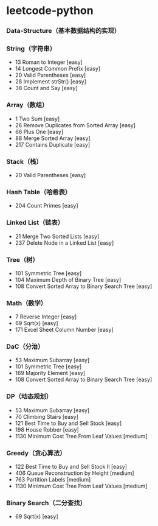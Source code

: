 # leetcode-python

### Data-Structure（基本数据结构的实现）

### String（字符串）
* 13 Roman to Integer [easy]
* 14 Longest Common Prefix [easy]
* 20 Valid Parentheses [easy]
* 28 Implement strStr() [easy]
* 38 Count and Say [easy]

### Array（数组）
* 1 Two Sum [easy]
* 26 Remove Duplicates from Sorted Array [easy]
* 66 Plus One [easy]
* 88 Merge Sorted Array [easy]
* 217 Contains Duplicate [easy]

### Stack（栈）
* 20 Valid Parentheses [easy]

### Hash Table（哈希表）
* 204 Count Primes [easy]

### Linked List（链表）
* 21 Merge Two Sorted Lists [easy]
* 237 Delete Node in a Linked List [easy]

### Tree（树）
* 101 Symmetric Tree [easy]
* 104  Maximum Depth of Binary Tree [easy]
* 108 Convert Sorted Array to Binary Search Tree [easy]

### Math（数学）
* 7 Reverse Integer [easy]
* 69 Sqrt(x) [easy]
* 171 Excel Sheet Column Number [easy]


### DaC（分治）
* 53 Maximum Subarray [easy]
* 101 Symmetric Tree [easy]
* 169 Majority Element [easy] 
* 108 Convert Sorted Array to Binary Search Tree [easy]

### DP（动态规划）
* 53 Maximum Subarray [easy]
* 70 Climbing Stairs [easy]
* 121 Best Time to Buy and Sell Stock [easy]
* 198 House Robber [easy]
* 1130 Minimum Cost Tree From Leaf Values [medium]

### Greedy（贪心算法）
* 122 Best Time to Buy and Sell Stock II [easy]
* 406 Queue Reconstruction by Height [medium]
* 763 Partition Labels [medium]
* 1130 Minimum Cost Tree From Leaf Values [medium]

### Binary Search（二分查找）
* 69 Sqrt(x) [easy]